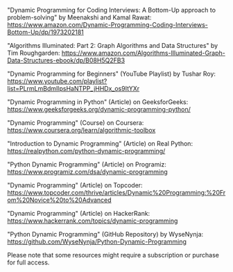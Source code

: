 "Dynamic Programming for Coding Interviews: A Bottom-Up approach to problem-solving" by Meenakshi and Kamal Rawat: https://www.amazon.com/Dynamic-Programming-Coding-Interviews-Bottom-Up/dp/1973202181

"Algorithms Illuminated: Part 2: Graph Algorithms and Data Structures" by Tim Roughgarden: https://www.amazon.com/Algorithms-Illuminated-Graph-Data-Structures-ebook/dp/B08H5Q2FB3

"Dynamic Programming for Beginners" (YouTube Playlist) by Tushar Roy: https://www.youtube.com/playlist?list=PLrmLmBdmIlpsHaNTPP_jHHDx_os9ItYXr

"Dynamic Programming in Python" (Article) on GeeksforGeeks: https://www.geeksforgeeks.org/dynamic-programming-python/

"Dynamic Programming" (Course) on Coursera: https://www.coursera.org/learn/algorithmic-toolbox

"Introduction to Dynamic Programming" (Article) on Real Python: https://realpython.com/python-dynamic-programming/

"Python Dynamic Programming" (Article) on Programiz: https://www.programiz.com/dsa/dynamic-programming

"Dynamic Programming" (Article) on Topcoder: https://www.topcoder.com/thrive/articles/Dynamic%20Programming:%20From%20Novice%20to%20Advanced

"Dynamic Programming" (Article) on HackerRank: https://www.hackerrank.com/topics/dynamic-programming

"Python Dynamic Programming" (GitHub Repository) by WyseNynja: https://github.com/WyseNynja/Python-Dynamic-Programming

Please note that some resources might require a subscription or purchase for full access.